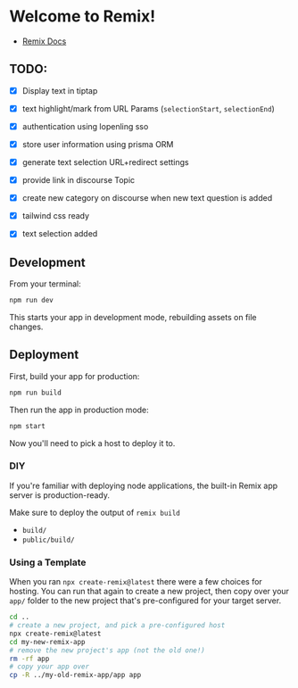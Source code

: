 # Welcome to Remix!

- [Remix Docs](https://remix.run/docs)

## TODO:

- [x] Display text in tiptap
- [x] text highlight/mark from URL Params (`selectionStart`, `selectionEnd`)
- [x] authentication using lopenling sso
- [x] store user information using prisma ORM
- [x] generate text selection URL+redirect settings
- [x] provide link in discourse Topic
- [x] create new category on discourse when new text question is added
- [x] tailwind css ready
- [x] text selection added


## Development

From your terminal:

```sh
npm run dev
```

This starts your app in development mode, rebuilding assets on file changes.

## Deployment

First, build your app for production:

```sh
npm run build
```

Then run the app in production mode:

```sh
npm start
```

Now you'll need to pick a host to deploy it to.

### DIY

If you're familiar with deploying node applications, the built-in Remix app server is production-ready.

Make sure to deploy the output of `remix build`

- `build/`
- `public/build/`

### Using a Template

When you ran `npx create-remix@latest` there were a few choices for hosting. You can run that again to create a new project, then copy over your `app/` folder to the new project that's pre-configured for your target server.

```sh
cd ..
# create a new project, and pick a pre-configured host
npx create-remix@latest
cd my-new-remix-app
# remove the new project's app (not the old one!)
rm -rf app
# copy your app over
cp -R ../my-old-remix-app/app app
```
